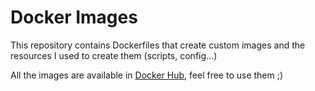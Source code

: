Docker Images 
=============

This repository contains Dockerfiles that create custom images and the resources I used to create them (scripts, config...)

All the images are available in [Docker Hub](https://hub.docker.com/?namespace=paubarranca), feel free to use them ;)

